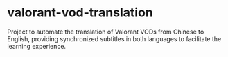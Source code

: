 # valorant-vod-translation
Project to automate the translation of Valorant VODs from Chinese to English, providing synchronized subtitles in both languages to facilitate the learning experience.
